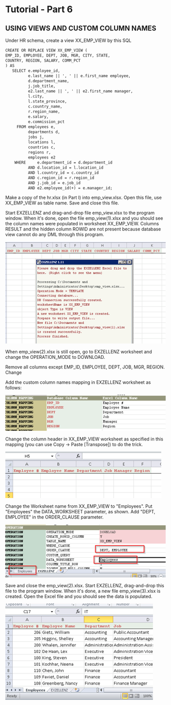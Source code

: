 # Tutorial - Part 6

## USING VIEWS AND CUSTOM COLUMN NAMES

Under HR schema, create a view XX_EMP_VIEW by this SQL

```
CREATE OR REPLACE VIEW XX_EMP_VIEW (
EMP_ID, EMPLOYEE, DEPT, JOB, MGR, CITY, STATE,
COUNTRY, REGION, SALARY, COMM_PCT
) AS
   SELECT e.employee_id,
          e.last_name || ', ' || e.first_name employee,
          d.department_name,
          j.job_title,
          e2.last_name || ', ' || e2.first_name manager,
          l.city,
          l.state_province,
          c.country_name,
          r.region_name,
          e.salary,
          e.commission_pct
     FROM employees e,
          departments d,
          jobs j,
          locations l,
          countries c,
          regions r,
          employees e2
    WHERE     e.department_id = d.department_id
          AND d.location_id = l.location_id
          AND l.country_id = c.country_id
          AND c.region_id = r.region_id
          AND j.job_id = e.job_id
          AND e2.employee_id(+) = e.manager_id;
```

Make a copy of the hr.xlsx (in Part I) into emp_view.xlsx. Open this file, use XX_EMP_VIEW as table name.  Save and close this file.

Start EXZELLENZ and drag-and-drop file emp_view.xlsx to the program window.  When it's done, open the file emp_view(1).xlsx and you should see the column names were populated in worksheet XX_EMP_VIEW.  Columns RESULT and the hidden column ROWID are not present because database view cannot do any DML through this program.

<img src="../pic/image29.png"/>

When emp_view(2).xlsx is still open, go to EXZELLENZ worksheet and change the OPERATION_MODE to DOWNLOAD.

Remove all columns except EMP_ID, EMPLOYEE, DEPT, JOB, MGR, REGION.  Change

Add the custom column names mapping in EXZELLENZ worksheet as follows:

<img src="../pic/image30.png"/>

Change the column header in XX_EMP_VIEW worksheet as specified in this mapping (you can use Copy -> Paste [Transpose]) to do the trick.

<img src="../pic/image31.png"/>

Change the Worksheet name from XX_EMP_VIEW to "Employees".  Put "Employees" the DATA_WORKSHEET parameter, as shown. Add "DEPT, EMPLOYEE" in the ORDER_CLAUSE parameter.

<img src="../pic/image32.png"/>

Save and close the emp_view(2).xlsx.  Start EXZELLENZ, drag-and-drop this file to the program window.  When it's done, a new file emp_view(3).xlsx is created.  Open the Excel file and you should see the data is populated.

<img src="../pic/image33.png"/>


